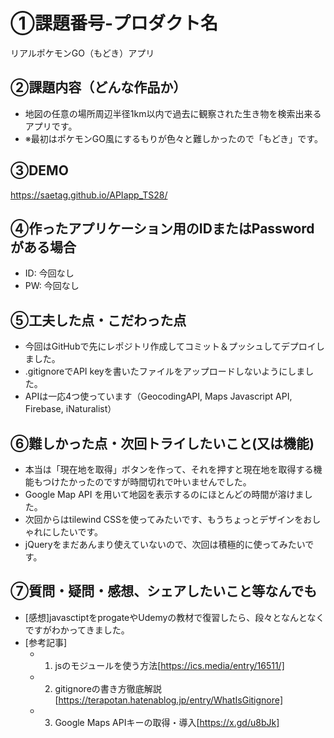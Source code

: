 # ①課題番号-プロダクト名

リアルポケモンGO（もどき）アプリ

## ②課題内容（どんな作品か）

- 地図の任意の場所周辺半径1km以内で過去に観察された生き物を検索出来るアプリです。
- ※最初はポケモンGO風にするもりが色々と難しかったので「もどき」です。

## ③DEMO

https://saetag.github.io/APIapp_TS28/

## ④作ったアプリケーション用のIDまたはPasswordがある場合

- ID: 今回なし
- PW: 今回なし

## ⑤工夫した点・こだわった点

- 今回はGitHubで先にレポジトリ作成してコミット＆プッシュしてデプロイしました。
- .gitignoreでAPI keyを書いたファイルをアップロードしないようにしました。
- APIは一応4つ使っています（GeocodingAPI, Maps Javascript API, Firebase, iNaturalist）

## ⑥難しかった点・次回トライしたいこと(又は機能)

- 本当は「現在地を取得」ボタンを作って、それを押すと現在地を取得する機能もつけたかったのですが時間切れで叶いませんでした。
- Google Map API を用いて地図を表示するのにほとんどの時間が溶けました。
- 次回からはtilewind CSSを使ってみたいです、もうちょっとデザインをおしゃれにしたいです。
- jQueryをまだあんまり使えていないので、次回は積極的に使ってみたいです。

## ⑦質問・疑問・感想、シェアしたいこと等なんでも

- [感想]javasctiptをprogateやUdemyの教材で復習したら、段々となんとなくですがわかってきました。
- [参考記事]
  - 1. jsのモジュールを使う方法[https://ics.media/entry/16511/]
  - 2. gitignoreの書き方徹底解説[https://terapotan.hatenablog.jp/entry/WhatIsGitignore]
  - 3. Google Maps APIキーの取得・導入[https://x.gd/u8bJk]

